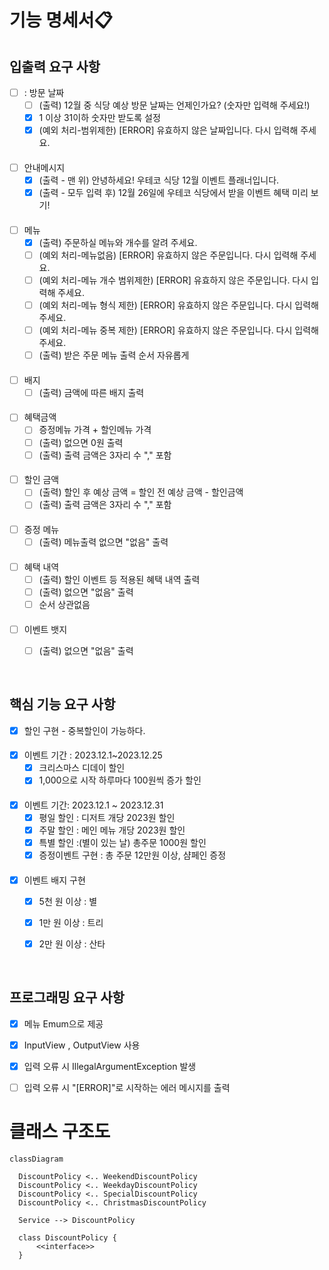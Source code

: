 # 기능 명세서📋


## 입출력 요구 사항 
- [ ] : 방문 날짜
  - [ ]  (출력) 12월 중 식당 예상 방문 날짜는 언제인가요? (숫자만 입력해 주세요!)
  - [x]  1 이상 31이하 숫자만 받도록 설정
  - [x] (예외 처리-범위제한) [ERROR] 유효하지 않은 날짜입니다. 다시 입력해 주세요.
####
- [ ] 안내메시지 
  - [x] (출력 - 맨 위) 안녕하세요! 우테코 식당 12월 이벤트 플래너입니다.
  - [x] (출력 - 모두 입력 후) 12월 26일에 우테코 식당에서 받을 이벤트 혜택 미리 보기!
####
- [ ] 메뉴
  - [x] (출력) 주문하실 메뉴와 개수를 알려 주세요.
  - [ ] (예외 처리-메뉴없음) [ERROR] 유효하지 않은 주문입니다. 다시 입력해 주세요.
  - [ ] (예외 처리-메뉴 개수 범위제한) [ERROR] 유효하지 않은 주문입니다. 다시 입력해 주세요.
  - [ ] (예외 처리-메뉴 형식 제한) [ERROR] 유효하지 않은 주문입니다. 다시 입력해 주세요.
  - [ ] (예외 처리-메뉴 중복 제한) [ERROR] 유효하지 않은 주문입니다. 다시 입력해 주세요.
  - [ ] (출력) 받은 주문 메뉴 출력 순서 자유롭게 
####
- [ ] 배지
  - [ ] (출력) 금액에 따른 배지 출력 
####
- [ ] 혜택금액 
  - [ ] 증정메뉴 가격 + 할인메뉴 가격
  - [ ] (출력) 없으면 0원 출력 
  - [ ] (출력)  출력 금액은 3자리 수 "," 포함
####
- [ ] 할인 금액
  - [ ] (출력) 할인 후 예상 금액 = 할인 전 예상 금액 - 할인금액
  - [ ] (출력) 출력 금액은 3자리 수 "," 포함 
####
- [ ] 증정 메뉴
  - [ ] (출력) 메뉴출력 없으면 "없음" 출력

####
- [ ] 혜택 내역
  - [ ] (출력) 할인 이벤트 등 적용된 혜택 내역 출력
  - [ ] (출력) 없으면 "없음" 출력
  - [ ] 순서 상관없음
####
 - [ ] 이벤트 뱃지
   - [ ] (출력) 없으면 "없음" 출력
 

<br>

## 핵심 기능 요구 사항
- [x] 할인 구현  - 중복할인이 가능하다. 
####
- [x] 이벤트 기간 : 2023.12.1~2023.12.25
  - [x] 크리스마스 디데이 할인 
  - [x] 1,000으로 시작 하루마다 100원씩 증가 할인
####
  - [x] 이벤트 기간: 2023.12.1 ~ 2023.12.31
    - [x] 평일 할인 : 디저트 개당 2023원 할인
    - [x] 주말 할인 : 메인 메뉴 개당 2023원 할인 
    - [x] 특별 할인 :(별이 있는 날) 총주문 1000원 할인 
    - [x] 증정이벤트 구현  : 총 주문 12만원 이상, 샴페인 증정
####
- [x] 이벤트 배지 구현 
  - [x] 5천 원 이상 : 별
  - [x] 1만 원 이상 : 트리
  - [x] 2만 원 이상 : 산타

 
<br> 

## 프로그래밍 요구 사항
- [x] 메뉴 Emum으로 제공
- [x] InputView , OutputView 사용 
- [x] 입력 오류 시 IllegalArgumentException 발생 
- [ ] 입력 오류 시 "[ERROR]"로 시작하는 에러 메시지를 출력 





# 클래스 구조도


```mermaid
classDiagram

  DiscountPolicy <.. WeekendDiscountPolicy
  DiscountPolicy <.. WeekdayDiscountPolicy
  DiscountPolicy <.. SpecialDiscountPolicy
  DiscountPolicy <.. ChristmasDiscountPolicy
  
  Service --> DiscountPolicy
  
  class DiscountPolicy {
      <<interface>>
  }
  
  

    
```